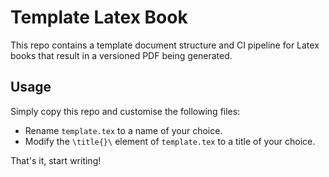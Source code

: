 # Template Latex Book
This repo contains a template document structure and CI pipeline for Latex books that result in a versioned PDF being generated.

## Usage
Simply copy this repo and customise the following files:

* Rename `template.tex` to a name of your choice.
* Modify the `\title{}\` element of `template.tex` to a title of your choice.

That's it, start writing!
